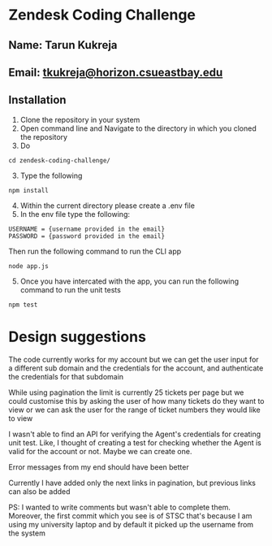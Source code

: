# Zendesk Coding Challenge
## Name: Tarun Kukreja
## Email: tkukreja@horizon.csueastbay.edu

## Installation

1. Clone the repository in your system
2. Open command line and Navigate to the directory in which you cloned the repository
3. Do 
```
cd zendesk-coding-challenge/
```
3. Type the following
``` 
npm install
```
4. Within the current directory please create a .env file
5. In the env file type the following:

```
USERNAME = {username provided in the email}
PASSWORD = {password provided in the email}

```

Then run the following command to run the CLI app

```
node app.js

```

5. Once you have intercated with the app, you can run the following command to run the unit tests

```
npm test

```


# Design suggestions

The code currently works for my account but we can get the user input for a different sub domain and the credentials for the account, and authenticate the credentials for that subdomain

While using pagination the limit is currently 25 tickets per page but we could customise this by asking the user of how many tickets do they want to view or we can ask the user for the range of ticket numbers they would like to view

I wasn't able to find an API for verifying the Agent's credentials for creating unit test. Like, I thought of creating a test for checking whether the Agent is valid for the account or not. Maybe we can create one.

Error messages from my end should have been better

Currently I have added only the next links in pagination, but previous links can also be added






PS: I wanted to write comments but wasn't able to complete them. Moreover, the first commit which you see is of STSC that's because I am using my university laptop and by default it picked up the username from the system 


